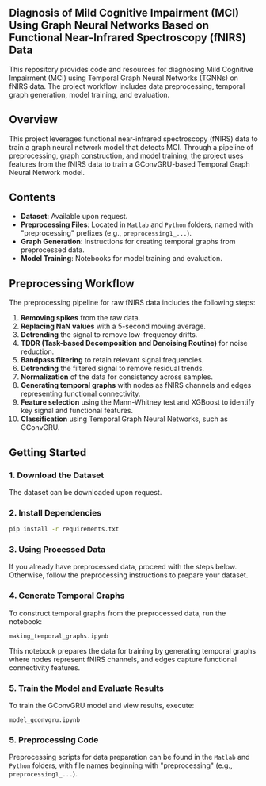 ## Diagnosis of Mild Cognitive Impairment (MCI) Using Graph Neural Networks Based on Functional Near-Infrared Spectroscopy (fNIRS) Data

This repository provides code and resources for diagnosing Mild Cognitive Impairment (MCI) using Temporal Graph Neural Networks (TGNNs) on fNIRS data. The project workflow includes data preprocessing, temporal graph generation, model training, and evaluation.

## Overview

This project leverages functional near-infrared spectroscopy (fNIRS) data to train a graph neural network model that detects MCI. Through a pipeline of preprocessing, graph construction, and model training, the project uses features from the fNIRS data to train a GConvGRU-based Temporal Graph Neural Network model.

## Contents

- **Dataset**: Available upon request.
- **Preprocessing Files**: Located in `Matlab` and `Python` folders, named with "preprocessing" prefixes (e.g., `preprocessing1_...`).
- **Graph Generation**: Instructions for creating temporal graphs from preprocessed data.
- **Model Training**: Notebooks for model training and evaluation.

## Preprocessing Workflow

The preprocessing pipeline for raw fNIRS data includes the following steps:
1. **Removing spikes** from the raw data.
2. **Replacing NaN values** with a 5-second moving average.
3. **Detrending** the signal to remove low-frequency drifts.
4. **TDDR (Task-based Decomposition and Denoising Routine)** for noise reduction.
5. **Bandpass filtering** to retain relevant signal frequencies.
6. **Detrending** the filtered signal to remove residual trends.
7. **Normalization** of the data for consistency across samples.
8. **Generating temporal graphs** with nodes as fNIRS channels and edges representing functional connectivity.
9. **Feature selection** using the Mann-Whitney test and XGBoost to identify key signal and functional features.
10. **Classification** using Temporal Graph Neural Networks, such as GConvGRU.

## Getting Started

### 1. Download the Dataset

The dataset can be downloaded upon request.

### 2. Install Dependencies

```bash
pip install -r requirements.txt
```

### 3. Using Processed Data

If you already have preprocessed data, proceed with the steps below. Otherwise, follow the preprocessing instructions to prepare your dataset.

### 4. Generate Temporal Graphs

To construct temporal graphs from the preprocessed data, run the notebook:

`making_temporal_graphs.ipynb`

This notebook prepares the data for training by generating temporal graphs where nodes represent fNIRS channels, and edges capture functional connectivity features.

### 5. Train the Model and Evaluate Results

To train the GConvGRU model and view results, execute:

`model_gconvgru.ipynb`

### 5. Preprocessing Code

Preprocessing scripts for data preparation can be found in the `Matlab` and `Python` folders, with file names beginning with "preprocessing" (e.g., `preprocessing1_...`).
